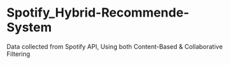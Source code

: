 # Spotify_Hybrid-Recommende-System
Data collected from Spotify API, Using both Content-Based &amp; Collaborative Filtering

